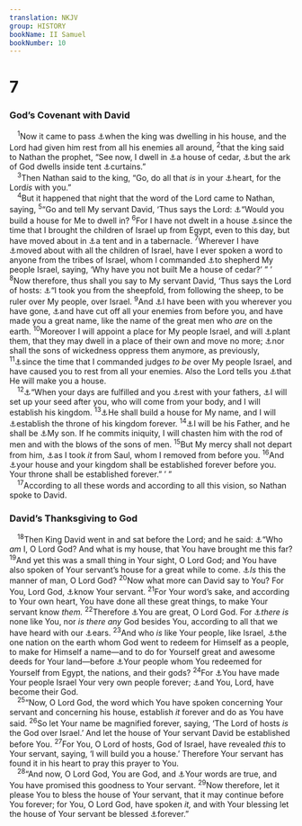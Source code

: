 ```yaml
---
translation: NKJV
group: HISTORY
bookName: II Samuel 
bookNumber: 10
---
```


<div class="title"><h1>7</h1><h3>God’s Covenant with David</h3></div>
<span class="verse 2sa_7_1"> <sup>1</sup>Now it came to pass <a data-toggle="tooltip" data-placement="bottom" title="1 Sam. 15:35; Is. 22:14">⚓</a>when the king was dwelling in his house, and the Lord had given him rest from all his enemies all around, </span>
<span class="verse 2sa_7_2"><sup>2</sup>that the king said to Nathan the prophet, “See now, I dwell in <a data-toggle="tooltip" data-placement="bottom" title="1 Chr. 17:1–27">⚓</a>a house of cedar, <a data-toggle="tooltip" data-placement="bottom" title="2 Sam. 5:11">⚓</a>but the ark of God dwells inside tent <a data-toggle="tooltip" data-placement="bottom" title="Acts 7:46">⚓</a>curtains.”<br/></span>
<span class="verse 2sa_7_3"> <sup>3</sup>Then Nathan said to the king, “Go, do all that <i>is</i> in your <a data-toggle="tooltip" data-placement="bottom" title="Ex. 26:1">⚓</a>heart, for the Lord<i>is</i> with you.”<br/></span>
<span class="verse 2sa_7_4"> <sup>4</sup>But it happened that night that the word of the Lord came to Nathan, saying, </span>
<span class="verse 2sa_7_5"><sup>5</sup>“Go and tell My servant David, ‘Thus says the Lord: <a data-toggle="tooltip" data-placement="bottom" title="1 Kin. 8:17, 18; 1 Chr. 22:7">⚓</a>“Would you build a house for Me to dwell in? </span>
<span class="verse 2sa_7_6"><sup>6</sup>For I have not dwelt in a house <a data-toggle="tooltip" data-placement="bottom" title="1 Kin. 5:3, 4; 8:19; 1 Chr. 22:8">⚓</a>since the time that I brought the children of Israel up from Egypt, even to this day, but have moved about in <a data-toggle="tooltip" data-placement="bottom" title="Josh. 18:1; 1 Kin. 8:16">⚓</a>a tent and in a tabernacle. </span>
<span class="verse 2sa_7_7"><sup>7</sup>Wherever I have <a data-toggle="tooltip" data-placement="bottom" title="Ex. 40:18, 34">⚓</a>moved about with all the children of Israel, have I ever spoken a word to anyone from the tribes of Israel, whom I commanded <a data-toggle="tooltip" data-placement="bottom" title="Lev. 26:11, 12">⚓</a>to shepherd My people Israel, saying, ‘Why have you not built Me a house of cedar?’ ” ’ </span>
<span class="verse 2sa_7_8"><sup>8</sup>Now therefore, thus shall you say to My servant David, ‘Thus says the Lord of hosts: <a data-toggle="tooltip" data-placement="bottom" title="2 Sam. 5:2; (Acts 20:28)">⚓</a>“I took you from the sheepfold, from following the sheep, to be ruler over My people, over Israel. </span>
<span class="verse 2sa_7_9"><sup>9</sup>And <a data-toggle="tooltip" data-placement="bottom" title="1 Sam. 16:11, 12; Ps. 78:70, 71">⚓</a>I have been with you wherever you have gone, <a data-toggle="tooltip" data-placement="bottom" title="1 Sam. 18:14; 2 Sam. 5:10">⚓</a>and have cut off all your enemies from before you, and have made you a great name, like the name of the great men who <i>are</i> on the earth. </span>
<span class="verse 2sa_7_10"><sup>10</sup>Moreover I will appoint a place for My people Israel, and will <a data-toggle="tooltip" data-placement="bottom" title="1 Sam. 31:6">⚓</a>plant them, that they may dwell in a place of their own and move no more; <a data-toggle="tooltip" data-placement="bottom" title="Ex. 15:17; Ps. 44:2; 80:8; Jer. 24:6">⚓</a>nor shall the sons of wickedness oppress them anymore, as previously, </span>
<span class="verse 2sa_7_11"><sup>11</sup><a data-toggle="tooltip" data-placement="bottom" title="Ps. 89:22, 23; Is. 60:18">⚓</a>since the time that I commanded judges <i>to</i> <i>be</i> over My people Israel, and have caused you to rest from all your enemies. Also the Lord tells you <a data-toggle="tooltip" data-placement="bottom" title="Judg. 2:14–16">⚓</a>that He will make you a house.<br/></span>
<span class="verse 2sa_7_12"> <sup>12</sup><a data-toggle="tooltip" data-placement="bottom" title="Ex. 1:21; 1 Sam. 25:28; 2 Sam. 7:27">⚓</a>“When your days are fulfilled and you <a data-toggle="tooltip" data-placement="bottom" title="1 Kin. 2:1">⚓</a>rest with your fathers, <a data-toggle="tooltip" data-placement="bottom" title="Deut. 31:16; Acts 13:36">⚓</a>I will set up your seed after you, who will come from your body, and I will establish his kingdom. </span>
<span class="verse 2sa_7_13"><sup>13</sup><a data-toggle="tooltip" data-placement="bottom" title="1 Kin. 8:20; Ps. 132:11; Matt. 1:6; Luke 3:31">⚓</a>He shall build a house for My name, and I will <a data-toggle="tooltip" data-placement="bottom" title="1 Kin. 5:5; 8:19; 2 Chr. 6:2">⚓</a>establish the throne of his kingdom forever. </span>
<span class="verse 2sa_7_14"><sup>14</sup><a data-toggle="tooltip" data-placement="bottom" title="2 Sam. 7:16; (Is. 9:7; 49:8)">⚓</a>I will be his Father, and he shall be <a data-toggle="tooltip" data-placement="bottom" title="(Heb. 1:5)">⚓</a>My son. If he commits iniquity, I will chasten him with the rod of men and with the blows of the sons of men. </span>
<span class="verse 2sa_7_15"><sup>15</sup>But My mercy shall not depart from him, <a data-toggle="tooltip" data-placement="bottom" title="(Ps. 2:7; 89:26, 27, 30); Matt. 3:17">⚓</a>as I took <i>it</i> from Saul, whom I removed from before you. </span>
<span class="verse 2sa_7_16"><sup>16</sup>And <a data-toggle="tooltip" data-placement="bottom" title="1 Sam. 15:23, 28; 16:14">⚓</a>your house and your kingdom shall be established forever before you. Your throne shall be established forever.” ’ ”<br/></span>
<span class="verse 2sa_7_17"> <sup>17</sup>According to all these words and according to all this vision, so Nathan spoke to David.<br/></span>
<div class="title"><h3>David’s Thanksgiving to God</h3></div>
<span class="verse 2sa_7_18"> <sup>18</sup>Then King David went in and sat before the Lord; and he said: <a data-toggle="tooltip" data-placement="bottom" title="2 Sam. 7:13; Ps. 89:36, 37; Matt. 25:31; John 12:34">⚓</a>“Who <i>am</i> I, O Lord God? And what is my house, that You have brought me this far? </span>
<span class="verse 2sa_7_19"><sup>19</sup>And yet this was a small thing in Your sight, O Lord God; and You have also spoken of Your servant’s house for a great while to come. <a data-toggle="tooltip" data-placement="bottom" title="Gen. 32:10; Ex. 3:11; 1 Sam. 18:18">⚓</a><i>Is</i> this the manner of man, O Lord God? </span>
<span class="verse 2sa_7_20"><sup>20</sup>Now what more can David say to You? For You, Lord God, <a data-toggle="tooltip" data-placement="bottom" title="(Is. 55:8, 9)">⚓</a>know Your servant. </span>
<span class="verse 2sa_7_21"><sup>21</sup>For Your word’s sake, and according to Your own heart, You have done all these great things, to make Your servant know <i>them.</i></span>
<span class="verse 2sa_7_22"><sup>22</sup>Therefore <a data-toggle="tooltip" data-placement="bottom" title="(1 Sam. 16:7); Ps. 139:1; John 21:17">⚓</a>You are great, O Lord God. For <a data-toggle="tooltip" data-placement="bottom" title="Deut. 10:17; 1 Chr. 16:25; 2 Chr. 2:5; Ps. 86:10; Jer. 10:6">⚓</a><i>there</i> <i>is</i> none like You, nor <i>is</i> <i>there</i> <i>any</i> God besides You, according to all that we have heard with our <a data-toggle="tooltip" data-placement="bottom" title="Ex. 15:11; Deut. 3:24; 4:35; 32:39">⚓</a>ears. </span>
<span class="verse 2sa_7_23"><sup>23</sup>And who <i>is</i> like Your people, like Israel, <a data-toggle="tooltip" data-placement="bottom" title="Ex. 10:2; Ps. 44:1">⚓</a>the one nation on the earth whom God went to redeem for Himself as a people, to make for Himself a name—and to do for Yourself great and awesome deeds for Your land—before <a data-toggle="tooltip" data-placement="bottom" title="Ps. 147:20">⚓</a>Your people whom You redeemed for Yourself from Egypt, the nations, and their gods? </span>
<span class="verse 2sa_7_24"><sup>24</sup>For <a data-toggle="tooltip" data-placement="bottom" title="Deut. 9:26; 33:29">⚓</a>You have made Your people Israel Your very own people forever; <a data-toggle="tooltip" data-placement="bottom" title="Gen. 17:7, 8; Ex. 6:7; (Deut. 26:18)">⚓</a>and You, Lord, have become their God.<br/></span>
<span class="verse 2sa_7_25"> <sup>25</sup>“Now, O Lord God, the word which You have spoken concerning Your servant and concerning his house, establish <i>it</i> forever and do as You have said. </span>
<span class="verse 2sa_7_26"><sup>26</sup>So let Your name be magnified forever, saying, ‘The Lord of hosts <i>is</i> the God over Israel.’ And let the house of Your servant David be established before You. </span>
<span class="verse 2sa_7_27"><sup>27</sup>For You, O Lord of hosts, God of Israel, have revealed <i>this</i> to Your servant, saying, ‘I will build you a house.’ Therefore Your servant has found it in his heart to pray this prayer to You.<br/></span>
<span class="verse 2sa_7_28"> <sup>28</sup>“And now, O Lord God, You are God, and <a data-toggle="tooltip" data-placement="bottom" title="Ps. 48:14">⚓</a>Your words are true, and You have promised this goodness to Your servant. </span>
<span class="verse 2sa_7_29"><sup>29</sup>Now therefore, let it please You to bless the house of Your servant, that it may continue before You forever; for You, O Lord God, have spoken <i>it,</i> and with Your blessing let the house of Your servant be blessed <a data-toggle="tooltip" data-placement="bottom" title="Ex. 34:6; Josh. 21:45; John 17:17">⚓</a>forever.”<br/></span>
